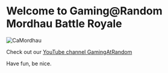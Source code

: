 # Welcome to Gaming@Random Mordhau Battle Royale

![CaMordhau](https://github.com/cedgley/GaR-Mordhau/blob/gh-pages/camons-mord.png?raw=true)

Check out our [YouTube channel GamingAtRandom](https://www.youtube.com/c/GamingAtRandom)

Have fun, be nice.

